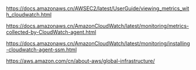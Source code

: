 
https://docs.amazonaws.cn/AWSEC2/latest/UserGuide/viewing_metrics_with_cloudwatch.html

https://docs.amazonaws.cn/AmazonCloudWatch/latest/monitoring/metrics-collected-by-CloudWatch-agent.html

https://docs.amazonaws.cn/AmazonCloudWatch/latest/monitoring/installing-cloudwatch-agent-ssm.html

https://aws.amazon.com/cn/about-aws/global-infrastructure/
